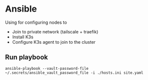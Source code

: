 # Ansible
Using for configuring nodes to
* Join to private network (tailscale + traefik)
* Install K3s
* Configure K3s agent to join to the cluster

## Run playbook
```
ansible-playbook --vault-password-file ~/.secrets/ansible_vault_password_file -i ./hosts.ini site.yaml
```